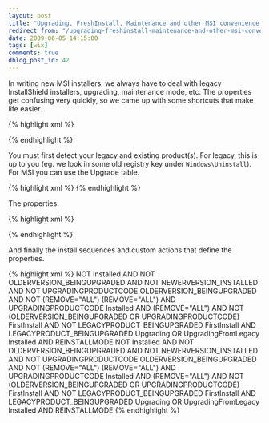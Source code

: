 ```yaml
---
layout: post
title: "Upgrading, FreshInstall, Maintenance and other MSI convenience properties"
redirect_from: "/upgrading-freshinstall-maintenance-and-other-msi-convenience-properties/"
date: 2009-06-05 14:15:00
tags: [wix]
comments: true
dblog_post_id: 42
---
```

In writing new MSI installers, we always have to deal with legacy InstallShield installers, upgrading, maintenance mode, etc. The properties get confusing very quickly, so we came up with some shortcuts that make life easier.

{% highlight xml %}
<!--
  FirstInstall: when product is installed for the first time
  Upgrading: when we run upgrade for the installed product
  RemovingForUpgrade: when upgrade removes previous installation
  Uninstalling: when product is being completely unistalled
  FreshInstall: not upgrading legacy version
  UpgradingFromLegacy: upgrading from a legacy version
  UpgradingAny: Upgrading OR UpgradingFromLegacy
  Maintenance: configuration maintenance
  -->
{% endhighlight %}

You must first detect your legacy and existing product(s). For legacy, this is up to you (eg. we look in some old registry key under `Windows\Uninstall`). For MSI you can use the Upgrade table.

{% highlight xml %}
<Upgrade Id="$(var.UpgradeCode)">
  <UpgradeVersion Minimum="$(var.BUILD_VERSION_STRING)" IncludeMinimum="no" OnlyDetect="yes" Property="NEWERVERSION_INSTALLED" />
  <UpgradeVersion Minimum="1.0.0" IncludeMinimum="yes" Maximum="$(var.BUILD_VERSION_STRING)" IncludeMaximum="no" Property="OLDERVERSION_BEINGUPGRADED" />
</Upgrade>
{% endhighlight %}

The properties.

{% highlight xml %}
<!-- previously installed version of product -->
<Property Id="INSTALLEDPRODUCTVERSION">
  <RegistrySearch Id="GetInstalledProductVersion" Type="raw" Root="HKLM" Key="$(var.ProductRegistryKey)" Name="InstalledDisplayVersion" />
</Property>
<!-- legacy product location -->
<Property Id="LEGACYPRODUCT_INSTALLLOCATION">
  <RegistrySearch Id="GetInstalledLegacyProductInstallLocation" Type="raw" Root="HKLM" Key="$(var.WindowsUninstallKey)\$(var.LegacyProductProductCode)" Name="InstallLocation" />
</Property>
<!-- legacy product product guid -->
<Property Id="LEGACYPRODUCT_BEINGUPGRADED">
  <RegistrySearch Id="GetInstalledLegacyProductProductGuid" Type="raw" Root="HKLM" Key="$(var.WindowsUninstallKey)\$(var.LegacyProductProductCode)" Name="ProductGuid" />
</Property>
<!-- legacy product version (for display) -->
<Property Id="LEGACYPRODUCT_INSTALLEDVERSION">
  <RegistrySearch Id="GetInstalledLegacyProductVersion" Type="raw" Root="HKLM" Key="$(var.WindowsUninstallKey)\$(var.LegacyProductProductCode)" Name="DisplayVersion" />
</Property>
{% endhighlight %}

And finally the install sequences and custom actions that define the properties.

{% highlight xml %}
<CustomAction Id="SetFirstInstall" Property="FirstInstall" Value="true"/>
<CustomAction Id="SetUpgrading" Property="Upgrading" Value="true"/>
<CustomAction Id="SetRemovingForUpgrade" Property="RemovingForUpgrade" Value="true"/>
<CustomAction Id="SetUninstalling" Property="Uninstalling" Value="true"/>
<CustomAction Id="SetFreshInstall" Property="FreshInstall" Value="true"/>
<CustomAction Id="SetUpgradingFromLegacy" Property="UpgradingFromLegacy" Value="true"/>
<CustomAction Id="SetUpgradingAny" Property="UpgradingAny" Value="true"/>
<CustomAction Id="SetMaintenance" Property="Maintenance" Value="true"/>
<InstallExecuteSequence>
  <Custom Action="SetFirstInstall" After="FindRelatedProducts">
    NOT Installed AND NOT OLDERVERSION_BEINGUPGRADED AND NOT NEWERVERSION_INSTALLED AND NOT UPGRADINGPRODUCTCODE
  </Custom>
  <Custom Action="SetUpgrading" After="FindRelatedProducts">
    OLDERVERSION_BEINGUPGRADED AND NOT (REMOVE="ALL")
  </Custom>
  <Custom Action="SetRemovingForUpgrade" After="FindRelatedProducts">
    (REMOVE="ALL") AND UPGRADINGPRODUCTCODE
  </Custom>
  <Custom Action="SetUninstalling" After="FindRelatedProducts">
    Installed AND (REMOVE="ALL") AND NOT (OLDERVERSION_BEINGUPGRADED OR UPGRADINGPRODUCTCODE)
  </Custom>
  <Custom Action="SetFreshInstall" After="SetFirstInstall">
    FirstInstall AND NOT LEGACYPRODUCT_BEINGUPGRADED
  </Custom>
  <Custom Action="SetUpgradingFromLegacy" After="SetFirstInstall">
    FirstInstall AND LEGACYPRODUCT_BEINGUPGRADED
  </Custom>
  <Custom Action="SetUpgradingAny" After="SetUpgradingFromLegacy">
    Upgrading OR UpgradingFromLegacy
  </Custom>
  <Custom Action="SetMaintenance" After="SetUpgradingAny">
    Installed AND REINSTALLMODE
  </Custom>
</InstallExecuteSequence>
<InstallUISequence>
  <Custom Action="SetFirstInstall" After="FindRelatedProducts">
    NOT Installed AND NOT OLDERVERSION_BEINGUPGRADED AND NOT NEWERVERSION_INSTALLED AND NOT UPGRADINGPRODUCTCODE
  </Custom>
  <Custom Action="SetUpgrading" After="FindRelatedProducts">
    OLDERVERSION_BEINGUPGRADED AND NOT (REMOVE="ALL")
  </Custom>
  <Custom Action="SetRemovingForUpgrade" After="FindRelatedProducts">
    (REMOVE="ALL") AND UPGRADINGPRODUCTCODE
  </Custom>
  <Custom Action="SetUninstalling" After="FindRelatedProducts">
    Installed AND (REMOVE="ALL") AND NOT (OLDERVERSION_BEINGUPGRADED OR UPGRADINGPRODUCTCODE)
  </Custom>
  <Custom Action="SetFreshInstall" After="SetFirstInstall">
    FirstInstall AND NOT LEGACYPRODUCT_BEINGUPGRADED
  </Custom>
  <Custom Action="SetUpgradingFromLegacy" After="SetFirstInstall">
    FirstInstall AND LEGACYPRODUCT_BEINGUPGRADED
  </Custom>
  <Custom Action="SetUpgradingAny" After="SetUpgradingFromLegacy">
    Upgrading OR UpgradingFromLegacy
  </Custom>
  <Custom Action="SetMaintenance" After="SetUpgradingAny">
    Installed AND REINSTALLMODE
  </Custom>
</InstallUISequence>
{% endhighlight %}
